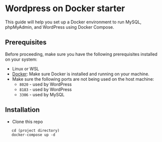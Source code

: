 # Wordpress on Docker starter



This guide will help you set up a Docker environment to run MySQL, phpMyAdmin, and WordPress using Docker Compose.

## Prerequisites
Before proceeding, make sure you have the following prerequisites installed on your system:
* Linux or WSL
* [Docker](https://www.docker.com/): Make sure Docker is installed and running on your machine.
* Make sure the following ports are not being used on the host machine:
    * `8020` - used by WordPress
    * `8183` - used by WordPress
    * `3306` - used by MySQL

## Installation
* Clone this repo
```
   cd (project directory)
   docker-compose up -d
```
